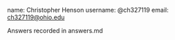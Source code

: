 name: Christopher Henson
username: @ch327119
email: ch327119@ohio.edu

Answers recorded in answers.md